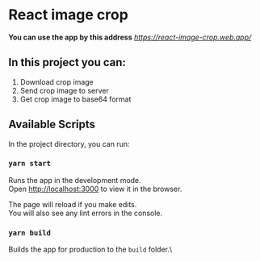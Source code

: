 # React image crop

**You can use the app by this address**
*https://react-image-crop.web.app/*

## In this project you can:
1. Download crop image
2. Send crop image to server
3. Get crop image to base64 format

## Available Scripts
In the project directory, you can run:

### `yarn start`

Runs the app in the development mode.\
Open [http://localhost:3000](http://localhost:3000) to view it in the browser.

The page will reload if you make edits.\
You will also see any lint errors in the console.

### `yarn build`

Builds the app for production to the `build` folder.\
